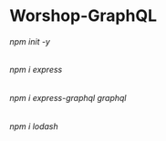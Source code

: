 # Worshop-GraphQL

###### npm init -y
###### npm i express
###### npm i express-graphql graphql
###### npm i lodash 
